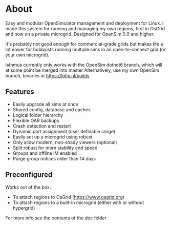 # About
Easy and modular OpenSimulator management and deployment for Linux. I made this system for running and managing my own regions, first in OsGrid and now on a private microgrid. Designed for OpenSim 0.9 and higher.

It's probably not good enough for commercial-grade grids but makes life a lot easier for hobbyists running multiple sims in an open-to-connect grid (or your own microgrid).

Isthmus currently only works with the OpenSim dotnet6 branch, which will at some point be merged into master
Alternatively, use my own OpenSim branch, binaries at https://lotix.nl/builds

## Features
  * Easily upgrade all sims at once
  * Shared config, database and caches
  * Logical folder hierarchy
  * Flexible OAR backups
  * Crash detection and restart
  * Dynamic port assignment (user definable range)
  * Easily set up a microgrid using robust
  * Only allow modern, non-shady viewers (optional)
  * Split robust for more stability and speed
  * Groups and offline IM enabled
  * Purge group notices older than 14 days
  
## Preconfigured
Works out of the box:

  * To attach regions to OsGrid (https://www.osgrid.org)
  * To attach regions to a built-in microgrid (either with or without hypergrid)

For more info see the contents of the doc folder
